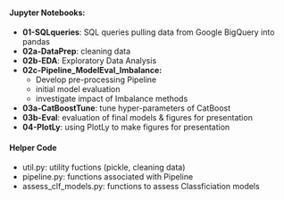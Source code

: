#### Jupyter Notebooks:

- **01-SQLqueries**: SQL queries pulling data from Google BigQuery into pandas
- **02a-DataPrep**: cleaning data
- **02b-EDA**: Exploratory Data Analysis
- **02c-Pipeline_ModelEval_Imbalance:**
  - Develop pre-processing Pipeline
  - initial model evaluation
  - investigate impact of Imbalance methods
- **03a-CatBoostTune**: tune hyper-parameters of CatBoost
- **03b-Eval**: evaluation of final models & figures for presentation
- **04-PlotLy**: using PlotLy to make figures for presentation



#### Helper Code

- util.py: utility fuctions (pickle, cleaning data)
- pipeline.py: functions associated with Pipeline 
- assess_clf_models.py: functions to assess Classficiation models
